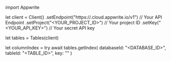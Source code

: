 import Appwrite

let client = Client()
    .setEndpoint("https://<REGION>.cloud.appwrite.io/v1") // Your API Endpoint
    .setProject("<YOUR_PROJECT_ID>") // Your project ID
    .setKey("<YOUR_API_KEY>") // Your secret API key

let tables = Tables(client)

let columnIndex = try await tables.getIndex(
    databaseId: "<DATABASE_ID>",
    tableId: "<TABLE_ID>",
    key: ""
)

